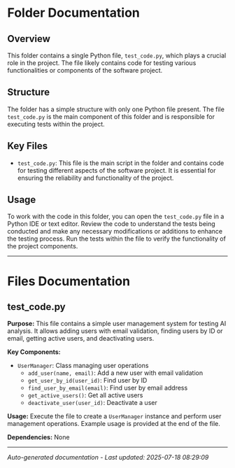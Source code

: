 # Folder Documentation

## Overview
This folder contains a single Python file, `test_code.py`, which plays a crucial role in the project. The file likely contains code for testing various functionalities or components of the software project.

## Structure
The folder has a simple structure with only one Python file present. The file `test_code.py` is the main component of this folder and is responsible for executing tests within the project.

## Key Files
- `test_code.py`: This file is the main script in the folder and contains code for testing different aspects of the software project. It is essential for ensuring the reliability and functionality of the project.

## Usage
To work with the code in this folder, you can open the `test_code.py` file in a Python IDE or text editor. Review the code to understand the tests being conducted and make any necessary modifications or additions to enhance the testing process. Run the tests within the file to verify the functionality of the project components.

---

# Files Documentation

## test_code.py

**Purpose:** This file contains a simple user management system for testing AI analysis. It allows adding users with email validation, finding users by ID or email, getting active users, and deactivating users.

**Key Components:**
- `UserManager`: Class managing user operations
  - `add_user(name, email)`: Add a new user with email validation
  - `get_user_by_id(user_id)`: Find user by ID
  - `find_user_by_email(email)`: Find user by email address
  - `get_active_users()`: Get all active users
  - `deactivate_user(user_id)`: Deactivate a user

**Usage:** Execute the file to create a `UserManager` instance and perform user management operations. Example usage is provided at the end of the file.

**Dependencies:** None

---
*Auto-generated documentation - Last updated: 2025-07-18 08:29:09*
